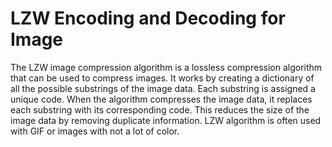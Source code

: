 # LZW Encoding and Decoding for Image
The LZW image compression algorithm is a lossless compression algorithm that can be used to compress images. It works by creating a dictionary of all the possible substrings of the image data. Each substring is assigned a unique code. When the algorithm compresses the image data, it replaces each substring with its corresponding code. This reduces the size of the image data by removing duplicate information.
LZW algorithm is often used with GIF or images with not a lot of color.

